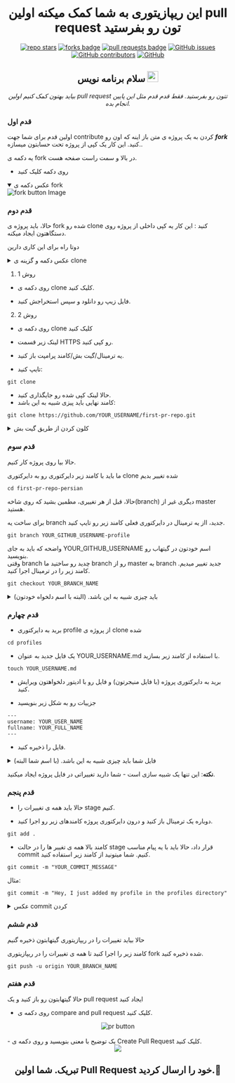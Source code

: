 <h1 align="center">این ریپازیتوری به شما کمک میکنه اولین pull request تون رو بفرستید</h1>

<div align="center">
  <a href="https://github.com/nirbhayvashisht/first-pr-repo/stargazers"><img src="https://img.shields.io/github/stars/nirbhayvashisht/first-pr-repo" alt="repo stars"></a>
  <a href="https://github.com/nirbhayvashisht/first-pr-repo/network/members"><img src="https://img.shields.io/github/forks/nirbhayvashisht/first-pr-repo" alt="forks badge"></a>
  <a href="https://github.com/nirbhayvashisht/first-pr-repo/pulls"><img src="https://img.shields.io/github/issues-pr/nirbhayvashisht/first-pr-repo" alt="pull requests badge"></a>
  <a href="https://github.com/nirbhayvashisht/first-pr-repo/issues"><img alt="GitHub issues" src="https://img.shields.io/github/issues-raw/nirbhayvashisht/first-pr-repo"></a>
  <a href="https://github.com/nirbhayvashisht/first-pr-repo/graphs/contributors"><img alt="GitHub contributors" src="https://img.shields.io/github/contributors/nirbhayvashisht/first-pr-repo"></a>
  <a href="https://github.com/nirbhayvashisht/first-pr-repo/blob/master/LICENSE"><img alt="GitHub" src="https://img.shields.io/github/license/nirbhayvashisht/first-pr-repo"></a>
</div>

<div align="center">
<h2> سلام برنامه نویس  <img src="https://media.giphy.com/media/hvRJCLFzcasrR4ia7z/giphy.gif" width="25px"></h2>
  <!-- <i>Let's help you submit your first pull request. Just follow the steps given below</i> -->
  <i>بیاید بهتون کمک کنیم اولین pull request تتون رو بفرستید. فقط قدم قدم مثل این پایین انجام بده.</i>
</div>

### قدم اول
اولین قدم برای شما جهت contribute کردن به یک پروژه ی متن باز اینه که اون رو **_fork_** کنید. این کار یک کپی از پروژه تحت حسابتون میسازه..</br>

<!-- The first step you want to do in-order to contribute to an open source project is to **_fork_** the project. This will create a copy of the project under your account.<br> -->
یه دکمه ی fork در بالا و سمت راست صفحه هست. 
<!-- You'll see the fork option on the top right hand side of the screen. -->
- روی دکمه کلیک کنید
<!-- - Click on the fork button. -->
<details open>
  <!-- <summary>Fork Button Image</summary> -->
  <summary>عکس دکمه ی fork</summary>
  <img src="https://github.com/nirbhayvashisht/first-pr-repo/blob/master/Resources/fork%20button.PNG" alt="fork button Image">
</details>

### قدم دوم
<!-- Now, you have to clone the forked repository. This will create a local copy of the project on your machine. -->
حالا، باید پروژه ی fork شده رو clone کنید : این کار یه کپی داخلی از پروژه روی دستگاهتون ایجاد میکنه.

<!-- You can do this in 2 ways: -->
دوتا راه برای این کاری دارین

<details>
  <!-- <summary>Code Button and Clone Otions Image</summary> -->
  <summary>عکس دکمه و گزینه ی clone</summary>
  <img src="https://github.com/nirbhayvashisht/first-pr-repo/blob/master/Resources/clone%20link.PNG" alt="Code Button Image">
</details>

1. روش 1
  <!-- - Click on the clone button. -->
  - روی دکمه ی clone کلیک کنید.
  <!-- - Download the ZIP and then extract it. -->
  - فایل زیپ رو دانلود و سپس استخراجش کنید.
2. روش 2
  <!-- - Click on the clone button. -->
  - روی دکمه ی clone کلیک کنید
  <!-- - Copy the link under HTTPS section. -->
  - لینک زیر قسمت HTTPS رو کپی کنید.
  <!-- - Open terminal/git bash/command prompt. -->
  - یه ترمینال/گیت بش/کامند پرامپت باز کنید.
  <!-- - Type - -->
  - تایپ کنید:
  ```
  git clone
  ```
  - حالا لینک کپی شده رو جایگذاری کنید.
  - کامند نهایی باید پیزی شبیه به این باشد:
  ```
  git clone https://github.com/YOUR_USERNAME/first-pr-repo.git
  ```
<details>
  <!-- <summary>Cloning though git bash</sujmmary> -->
  <summary>کلون کردن از طریق گیت بش</summary>
  <img src="https://github.com/nirbhayvashisht/first-pr-repo/blob/master/Resources/cloned.PNG" alt="fork button link">
</details>
  
### قدم سوم
<!-- Let's start working on the project now! -->
حالا بیا روی پروژه کار کنیم.
<!-- We need to change directory into cloned folder by typing the following command. -->
ما باید با کامند زیر دایرکتوری رو به دایرکتوری clone شده تغییر بدیم
```
cd first-pr-repo-persian
```
<!-- Now, BEFORE CHANGING ANYTHING, make sure you're working on a different branch and not in master. --> 
حالا، قبل از هر تغییری، مطمین بشید که روی شاخه(branch) دیگری غیر از master هستید.
<!-- To create a new branch, from the terminal inside your current project directory tygpe the following command. -->
برای ساخت یه branch جدید، ااز یه ترمینال در دایرکتوری فعلی کامند زیر رو تایپ کنید.
```
git branch YOUR_GITHUB_USERNAME-profile
```
<!-- Obviously you'll have to replace the YOUR_GITHUB_USERNAME with your GitHub username.<br> -->
واضحه که باید به جای YOUR_GITHUB_USERNAME اسم خودتون در گیتهاب رو بنویسید.<br>
وقتی branch چدید رو ساختید ما branch رو از master به branch جدید تغییر میدیم.
کامند زیر را در ترمینال اجرا کنید.
```
git checkout YOUR_BRANCH_NAME
```
<details>
  <!-- <summary>It should look like this. (With your chosen names ofcourse)</summary> -->
  <summary>باید چیزی شبیه به این باشد. (البته با اسم دلخواه خودتون)</summary>
  <img src="https://github.com/nirbhayvashisht/first-pr-repo/blob/master/Resources/branched.PNG" alt="Branching procedure">
</details>
  

### قدم چهارم
<!-- - Move into the profiles directory in cloned project. -->
- برید به دایرکتوری profile از پروژه ی clone شده
```
cd profiles
```
<!-- - Create a new file called YOUR_USERNAME.md using the following comman/d. -->
- یک فایل جدید به عنوان YOUR_USERNAME.md با استفاده از کامند زیر بسازید.
```
touch YOUR_USERNAME.md
```
<!-- - Navigate into the project directory (through your file manager) and open this file in your favourite editor. -->
- برید به دایرکتوری پروژه (با فایل منیجرتون) و فایل رو با ادیتور دلخواهتون ویرایش کنید.
<!-- - fill the details as shown below: -->
- جزییات رو به شکل زیر بنویسید
```
---
username: YOUR_USER_NAME
fullname: YOUR_FULL_NAME
---
```
<!-- - Save and clone the file.<br> -->
- فایل را ذخیره کنید. <br>
<details>
  <!-- <summary>Your file should look something like this(With your names ofcourse</summary> -->
  <summary>فایل شما باید چیزی شبیه به این باشد. (با اسم شما البته) </summary>
  <img src="https://github.com/nirbhayvashisht/first-pr-repo/blob/master/Resources/editing%20markdown.PNG" alt="markdown file image">
</details>

<!-- **NOTE**: This is just a way of simulating - you making changes into the project file. --> 
**نکته**: این تنها یک شبیه سازی است - شما دارید تغییراتی در فایل پروژه ایجاد میکنید.
### قدم پنجم
<!-- - Now we need to stage all the changes we made. --> 
- حالا باید همه ی تغییرات را stage کنیم.
<!-- - Open the terminal again and inside the project directory and execute following commands. -->
- دوباره یک ترمینال باز کنید و درون دایرکتوری پروژه کامندهای زیر رو اجرا کنید.
```
git add .
```
<!-- - The above command staged all the changes, now we need to commit them with a suitable message. You can commit using the following command. -->
- کامند بالا همه ی تغییر ها را در حالت stage قرار داد، حالا باید با یه پیام مناسب commit کنیم. شما میتونید از کامند زیر استفاده کنید.
```
git commit -m "YOUR_COMMIT_MESSAGE"
```
مثال:
```
git commit -m "Hey, I just added my profile in the profiles directory"
```
<details>
  <summary>عکس commit کردن</summary>
  <img src="https://github.com/nirbhayvashisht/first-pr-repo/blob/master/Resources/committed.PNG" alt="Commiting Image">
</details>


### قدم ششم
<!-- Let's push the changes to your repository on GitHub! --> 
حالا بیاید تغییرات را در ریپازیتوری گیتهابتون ذخیره گنیم
<!-- Execute the following command to push all the changes to the forked copy in ygour GitHub account. -->
کامند زیر را اجرا کنید تا همه ی تغییرات را در ریپازیتوری fork شده ذخیره کنید.
```
git push -u origin YOUR_BRANCH_NAME
```
### قدم هفتم
<!-- Now open your github account to make a pull request. -->
حالا گیتهابتون رو باز کنید و یک pull request ایجاد کنید
<!-- - Click on compare and pull request. -->
- روی دکمه ی compare and pull request کلیک کنید.

<div align="center">
  <img src="https://github.com/nirbhayvashisht/first-pr-repo/blob/master/Resources/pr1.PNG" alt="pr button">
</div>
<br>
<!-- - Write a meaningful description and click on Create Pull Request. -->
- یک توضیح با معنی بنویسید و روی دکمه ی Create Pull Request کلیک کنید.
<div align="center">
  <img src="https://github.com/nirbhayvashisht/first-pr-repo/blob/master/Resources/pr2.PNG">
</div>

<h2 align="center">تبریک. شما اولین Pull Request خود را ارسال کردید.🥳</h2>
